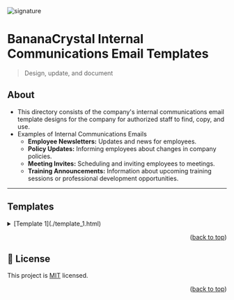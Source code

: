 
  <img src="https://files.slack.com/files-pri/T019PGLEKLM-F07C927AC59/bananacrystal-logo-full.png" alt="signature" >
<a name="readme-top"></a>

# BananaCrystal Internal Communications Email Templates
> Design, update, and document

## About
- This directory consists of the company's internal communications email template designs for the company for authorized staff to find, copy, and use.
- Examples of Internal Communications Emails
  - <strong>Employee Newsletters:</strong> Updates and news for employees.
  - <strong>Policy Updates:</strong> Informing employees about changes in company policies.
  - <strong>Meeting Invites:</strong> Scheduling and inviting employees to meetings.
  - <strong>Training Announcements:</strong> Information about upcoming training sessions or professional development opportunities.
---
## Templates
 <details>
   <summary>[Template 1](./template_1.html)
 </summary>
    <ul>
    <li><strong>Description:</strong> 
      <p> Sent after a customer places an order, confirming the details of their purchase.</p>
      <li>- See Demo</li>
      <li>- Get Code</li>
    </li>
  </ul>
 </details>
</ul>

 </details> 

<p align="right">(<a href="#readme-top">back to top</a>)</p>

<!-- LICENSE -->

## 📝 License <a name="license"></a>

This project is [MIT](./LICENSE.md) licensed.

<p align="right">(<a href="#readme-top">back to top</a>)</p>
